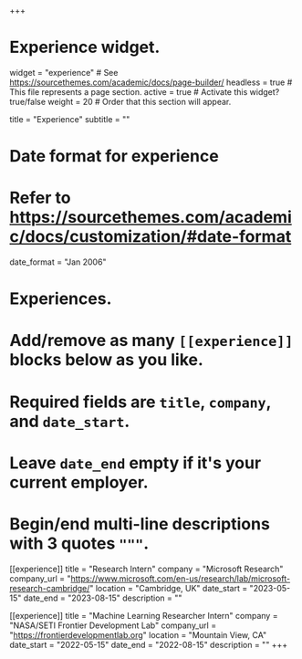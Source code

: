 +++
# Experience widget.
widget = "experience"  # See https://sourcethemes.com/academic/docs/page-builder/
headless = true  # This file represents a page section.
active = true  # Activate this widget? true/false
weight = 20  # Order that this section will appear.

title = "Experience"
subtitle = ""

# Date format for experience
#   Refer to https://sourcethemes.com/academic/docs/customization/#date-format
date_format = "Jan 2006"

# Experiences.
#   Add/remove as many `[[experience]]` blocks below as you like.
#   Required fields are `title`, `company`, and `date_start`.
#   Leave `date_end` empty if it's your current employer.
#   Begin/end multi-line descriptions with 3 quotes `"""`.
<!-- [[experience]]
  title = "Research Scientist Intern (Incoming)"
  company = "Meta AI"
  company_url = "https://ai.facebook.com"
  location = "NYC, NY"
  date_start = "2023-12-04"
  date_end = "2024-05-05"
  description = "" -->

[[experience]]
  title = "Research Intern"
  company = "Microsoft Research"
  company_url = "https://www.microsoft.com/en-us/research/lab/microsoft-research-cambridge/"
  location = "Cambridge, UK"
  date_start = "2023-05-15"
  date_end = "2023-08-15"
  description = ""

[[experience]]
  title = "Machine Learning Researcher Intern"
  company = "NASA/SETI Frontier Development Lab"
  company_url = "https://frontierdevelopmentlab.org"
  location = "Mountain View, CA"
  date_start = "2022-05-15"
  date_end = "2022-08-15"
  description = ""
+++


  <!-- description = """
  Responsibilities include:
  
  * Analysing
  * Modelling
  * Deploying
  """ -->